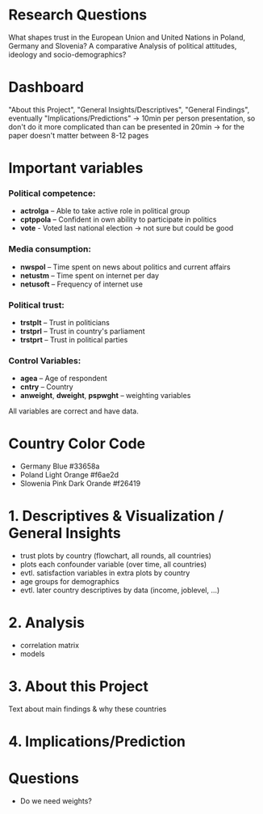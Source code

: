 # Research Questions
What shapes trust in the European Union and United Nations in Poland, Germany and Slovenia? A comparative Analysis of political attitudes, ideology and socio-demographics?

# Dashboard 
"About this Project", "General Insights/Descriptives", "General Findings", eventually "Implications/Predictions"
-> 10min per person presentation, so don't do it more complicated than can be presented in 20min
-> for the paper doesn't matter between 8-12 pages 

# Important variables

### Political competence:
- **actrolga** – Able to take active role in political group
- **cptppola** – Confident in own ability to participate in politics
- **vote** - Voted last national election -> not sure but could be good

### Media consumption:
- **nwspol** – Time spent on news about politics and current affairs
- **netustm** – Time spent on internet per day
- **netusoft** – Frequency of internet use

### Political trust:
- **trstplt** – Trust in politicians
- **trstprl** – Trust in country's parliament
- **trstprt** – Trust in political parties

### Control Variables:
- **agea** – Age of respondent
- **cntry** – Country
- **anweight**, **dweight**, **pspwght** – weighting variables

All variables are correct and have data. 

# Country Color Code
- Germany Blue #33658a
- Poland Light Orange #f6ae2d
- Slowenia Pink Dark Orande #f26419

# 1. Descriptives & Visualization / General Insights
- trust plots by country (flowchart, all rounds, all countries)
- plots each confounder variable (over time, all countries)
-   evtl. satisfaction variables in extra plots by country
- age groups for demographics
-   evtl. later country descriptives by data (income, joblevel, ...)

# 2. Analysis
- correlation matrix
- models

# 3. About this Project
Text about main findings & why these countries

# 4. Implications/Prediction

# Questions
- Do we need weights?
